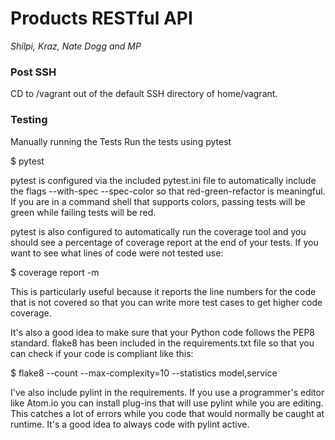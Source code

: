 # Products RESTful API
_Shilpi, Kraz, Nate Dogg and MP_



### Post SSH
CD to /vagrant out of the default SSH directory of home/vagrant.


### Testing
Manually running the Tests
Run the tests using pytest

$ pytest

pytest is configured via the included pytest.ini file to automatically include the flags --with-spec --spec-color so that red-green-refactor is meaningful. If you are in a command shell that supports colors, passing tests will be green while failing tests will be red.

pytest is also configured to automatically run the coverage tool and you should see a percentage of coverage report at the end of your tests. If you want to see what lines of code were not tested use:

$ coverage report -m

This is particularly useful because it reports the line numbers for the code that is not covered so that you can write more test cases to get higher code coverage.

It's also a good idea to make sure that your Python code follows the PEP8 standard. flake8 has been included in the requirements.txt file so that you can check if your code is compliant like this:

$ flake8 --count --max-complexity=10 --statistics model,service

I've also include pylint in the requirements. If you use a programmer's editor like Atom.io you can install plug-ins that will use pylint while you are editing. This catches a lot of errors while you code that would normally be caught at runtime. It's a good idea to always code with pylint active.